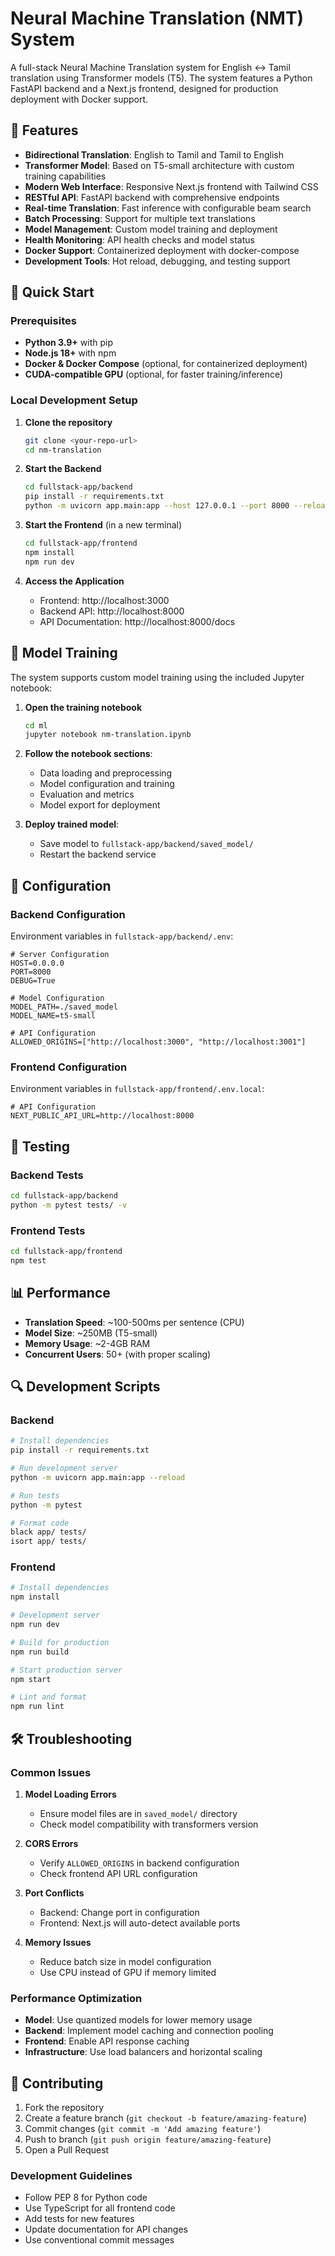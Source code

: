 # Neural Machine Translation (NMT) System

A full-stack Neural Machine Translation system for English ↔ Tamil translation using Transformer models (T5). The system features a Python FastAPI backend and a Next.js frontend, designed for production deployment with Docker support.

## 🌟 Features

- **Bidirectional Translation**: English to Tamil and Tamil to English
- **Transformer Model**: Based on T5-small architecture with custom training capabilities
- **Modern Web Interface**: Responsive Next.js frontend with Tailwind CSS
- **RESTful API**: FastAPI backend with comprehensive endpoints
- **Real-time Translation**: Fast inference with configurable beam search
- **Batch Processing**: Support for multiple text translations
- **Model Management**: Custom model training and deployment
- **Health Monitoring**: API health checks and model status
- **Docker Support**: Containerized deployment with docker-compose
- **Development Tools**: Hot reload, debugging, and testing support

## 🚀 Quick Start

### Prerequisites

- **Python 3.9+** with pip
- **Node.js 18+** with npm
- **Docker & Docker Compose** (optional, for containerized deployment)
- **CUDA-compatible GPU** (optional, for faster training/inference)

### Local Development Setup

1. **Clone the repository**
   ```bash
   git clone <your-repo-url>
   cd nm-translation
   ```

2. **Start the Backend**
   ```bash
   cd fullstack-app/backend
   pip install -r requirements.txt
   python -m uvicorn app.main:app --host 127.0.0.1 --port 8000 --reload
   ```

3. **Start the Frontend** (in a new terminal)
   ```bash
   cd fullstack-app/frontend
   npm install
   npm run dev
   ```

4. **Access the Application**
   - Frontend: http://localhost:3000
   - Backend API: http://localhost:8000
   - API Documentation: http://localhost:8000/docs

## 🧠 Model Training

The system supports custom model training using the included Jupyter notebook:

1. **Open the training notebook**
   ```bash
   cd ml
   jupyter notebook nm-translation.ipynb
   ```

2. **Follow the notebook sections**:
   - Data loading and preprocessing
   - Model configuration and training
   - Evaluation and metrics
   - Model export for deployment

3. **Deploy trained model**:
   - Save model to `fullstack-app/backend/saved_model/`
   - Restart the backend service

## 🔧 Configuration

### Backend Configuration

Environment variables in `fullstack-app/backend/.env`:

```env
# Server Configuration
HOST=0.0.0.0
PORT=8000
DEBUG=True

# Model Configuration
MODEL_PATH=./saved_model
MODEL_NAME=t5-small

# API Configuration
ALLOWED_ORIGINS=["http://localhost:3000", "http://localhost:3001"]
```

### Frontend Configuration

Environment variables in `fullstack-app/frontend/.env.local`:

```env
# API Configuration
NEXT_PUBLIC_API_URL=http://localhost:8000
```

## 🧪 Testing

### Backend Tests

```bash
cd fullstack-app/backend
python -m pytest tests/ -v
```

### Frontend Tests

```bash
cd fullstack-app/frontend
npm test
```

## 📊 Performance

- **Translation Speed**: ~100-500ms per sentence (CPU)
- **Model Size**: ~250MB (T5-small)
- **Memory Usage**: ~2-4GB RAM
- **Concurrent Users**: 50+ (with proper scaling)

## 🔍 Development Scripts

### Backend

```bash
# Install dependencies
pip install -r requirements.txt

# Run development server
python -m uvicorn app.main:app --reload

# Run tests
python -m pytest

# Format code
black app/ tests/
isort app/ tests/
```

### Frontend

```bash
# Install dependencies
npm install

# Development server
npm run dev

# Build for production
npm run build

# Start production server
npm start

# Lint and format
npm run lint
```

## 🛠️ Troubleshooting

### Common Issues

1. **Model Loading Errors**
   - Ensure model files are in `saved_model/` directory
   - Check model compatibility with transformers version

2. **CORS Errors**
   - Verify `ALLOWED_ORIGINS` in backend configuration
   - Check frontend API URL configuration

3. **Port Conflicts**
   - Backend: Change port in configuration
   - Frontend: Next.js will auto-detect available ports

4. **Memory Issues**
   - Reduce batch size in model configuration
   - Use CPU instead of GPU if memory limited

### Performance Optimization

- **Model**: Use quantized models for lower memory usage
- **Backend**: Implement model caching and connection pooling
- **Frontend**: Enable API response caching
- **Infrastructure**: Use load balancers and horizontal scaling

## 🤝 Contributing

1. Fork the repository
2. Create a feature branch (`git checkout -b feature/amazing-feature`)
3. Commit changes (`git commit -m 'Add amazing feature'`)
4. Push to branch (`git push origin feature/amazing-feature`)
5. Open a Pull Request

### Development Guidelines

- Follow PEP 8 for Python code
- Use TypeScript for all frontend code
- Add tests for new features
- Update documentation for API changes
- Use conventional commit messages